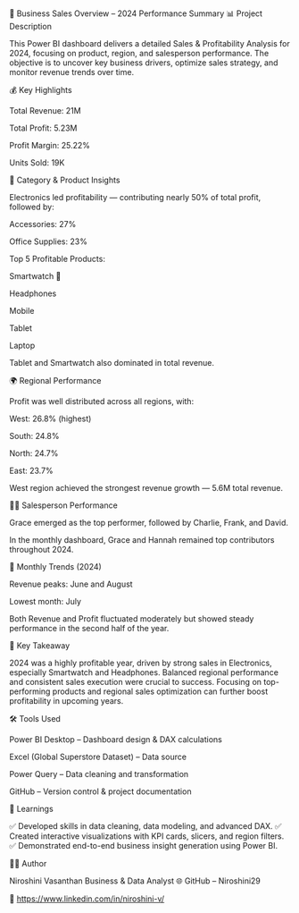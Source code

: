 🚀 Business Sales Overview – 2024 Performance Summary
📊 Project Description

This Power BI dashboard delivers a detailed Sales & Profitability Analysis for 2024, focusing on product, region, and salesperson performance.
The objective is to uncover key business drivers, optimize sales strategy, and monitor revenue trends over time.

💰 Key Highlights

Total Revenue: 21M

Total Profit: 5.23M

Profit Margin: 25.22%

Units Sold: 19K

🧩 Category & Product Insights

Electronics led profitability — contributing nearly 50% of total profit, followed by:

Accessories: 27%

Office Supplies: 23%

Top 5 Profitable Products:

Smartwatch 🥇

Headphones

Mobile

Tablet

Laptop

Tablet and Smartwatch also dominated in total revenue.

🌍 Regional Performance

Profit was well distributed across all regions, with:

West: 26.8% (highest)

South: 24.8%

North: 24.7%

East: 23.7%

West region achieved the strongest revenue growth — 5.6M total revenue.

👩‍💼 Salesperson Performance

Grace emerged as the top performer, followed by Charlie, Frank, and David.

In the monthly dashboard, Grace and Hannah remained top contributors throughout 2024.

📆 Monthly Trends (2024)

Revenue peaks: June and August

Lowest month: July

Both Revenue and Profit fluctuated moderately but showed steady performance in the second half of the year.

🎯 Key Takeaway

2024 was a highly profitable year, driven by strong sales in Electronics, especially Smartwatch and Headphones.
Balanced regional performance and consistent sales execution were crucial to success.
Focusing on top-performing products and regional sales optimization can further boost profitability in upcoming years.

🛠️ Tools Used

Power BI Desktop – Dashboard design & DAX calculations

Excel (Global Superstore Dataset) – Data source

Power Query – Data cleaning and transformation

GitHub – Version control & project documentation




🧠 Learnings

✅ Developed skills in data cleaning, data modeling, and advanced DAX.
✅ Created interactive visualizations with KPI cards, slicers, and region filters.
✅ Demonstrated end-to-end business insight generation using Power BI.

👩‍💻 Author

Niroshini Vasanthan
Business & Data Analyst
🌐 GitHub – Niroshini29

🔗 https://www.linkedin.com/in/niroshini-v/
